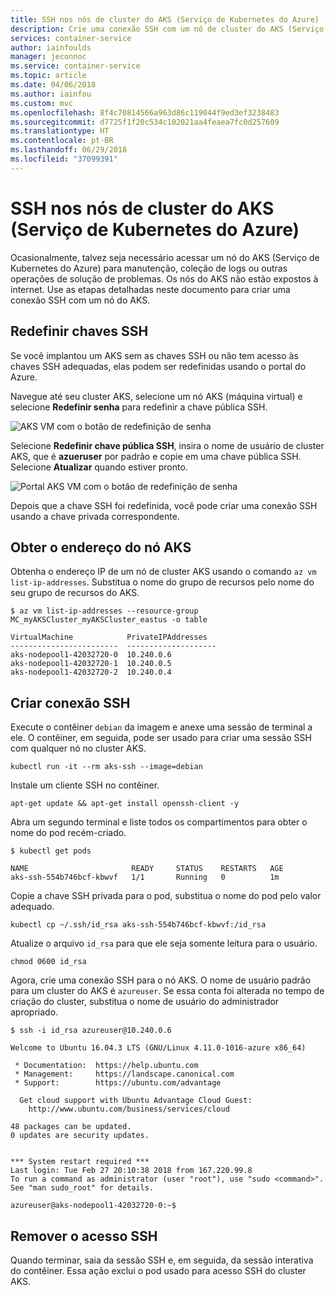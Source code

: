 ```yaml
---
title: SSH nos nós de cluster do AKS (Serviço de Kubernetes do Azure)
description: Crie uma conexão SSH com um nó de cluster do AKS (Serviço de Kubernetes do Azure)
services: container-service
author: iainfoulds
manager: jeconnoc
ms.service: container-service
ms.topic: article
ms.date: 04/06/2018
ms.author: iainfou
ms.custom: mvc
ms.openlocfilehash: 8f4c70814566a963d86c119044f9ed3ef3238483
ms.sourcegitcommit: d7725f1f20c534c102021aa4feaea7fc0d257609
ms.translationtype: HT
ms.contentlocale: pt-BR
ms.lasthandoff: 06/29/2018
ms.locfileid: "37099391"
---
```

# <a name="ssh-into-azure-kubernetes-service-aks-cluster-nodes"></a>SSH nos nós de cluster do AKS (Serviço de Kubernetes do Azure)

Ocasionalmente, talvez seja necessário acessar um nó do AKS (Serviço de Kubernetes do Azure) para manutenção, coleção de logs ou outras operações de solução de problemas. Os nós do AKS não estão expostos à internet. Use as etapas detalhadas neste documento para criar uma conexão SSH com um nó do AKS.

## <a name="reset-ssh-keys"></a>Redefinir chaves SSH

Se você implantou um AKS sem as chaves SSH ou não tem acesso às chaves SSH adequadas, elas podem ser redefinidas usando o portal do Azure.

Navegue até seu cluster AKS, selecione um nó AKS (máquina virtual) e selecione **Redefinir senha** para redefinir a chave pública SSH.

![AKS VM com o botão de redefinição de senha](media/aks-ssh/reset-password.png)

Selecione **Redefinir chave pública SSH**, insira o nome de usuário de cluster AKS, que é **azueruser** por padrão e copie em uma chave pública SSH. Selecione **Atualizar** quando estiver pronto.

![Portal AKS VM com o botão de redefinição de senha](media/aks-ssh/reset-password-2.png)

Depois que a chave SSH foi redefinida, você pode criar uma conexão SSH usando a chave privada correspondente.

## <a name="get-aks-node-address"></a>Obter o endereço do nó AKS

Obtenha o endereço IP de um nó de cluster AKS usando o comando `az vm list-ip-addresses`. Substitua o nome do grupo de recursos pelo nome do seu grupo de recursos do AKS.

```console
$ az vm list-ip-addresses --resource-group MC_myAKSCluster_myAKSCluster_eastus -o table

VirtualMachine            PrivateIPAddresses
------------------------  --------------------
aks-nodepool1-42032720-0  10.240.0.6
aks-nodepool1-42032720-1  10.240.0.5
aks-nodepool1-42032720-2  10.240.0.4
```

## <a name="create-ssh-connection"></a>Criar conexão SSH

Execute o contêiner `debian` da imagem e anexe uma sessão de terminal a ele. O contêiner, em seguida, pode ser usado para criar uma sessão SSH com qualquer nó no cluster AKS.

```console
kubectl run -it --rm aks-ssh --image=debian
```

Instale um cliente SSH no contêiner.

```console
apt-get update && apt-get install openssh-client -y
```

Abra um segundo terminal e liste todos os compartimentos para obter o nome do pod recém-criado.

```console
$ kubectl get pods

NAME                       READY     STATUS    RESTARTS   AGE
aks-ssh-554b746bcf-kbwvf   1/1       Running   0          1m
```

Copie a chave SSH privada para o pod, substitua o nome do pod pelo valor adequado.

```console
kubectl cp ~/.ssh/id_rsa aks-ssh-554b746bcf-kbwvf:/id_rsa
```

Atualize o arquivo `id_rsa` para que ele seja somente leitura para o usuário.

```console
chmod 0600 id_rsa
```

Agora, crie uma conexão SSH para o nó AKS. O nome de usuário padrão para um cluster do AKS é `azureuser`. Se essa conta foi alterada no tempo de criação do cluster, substitua o nome de usuário do administrador apropriado.

```console
$ ssh -i id_rsa azureuser@10.240.0.6

Welcome to Ubuntu 16.04.3 LTS (GNU/Linux 4.11.0-1016-azure x86_64)

 * Documentation:  https://help.ubuntu.com
 * Management:     https://landscape.canonical.com
 * Support:        https://ubuntu.com/advantage

  Get cloud support with Ubuntu Advantage Cloud Guest:
    http://www.ubuntu.com/business/services/cloud

48 packages can be updated.
0 updates are security updates.


*** System restart required ***
Last login: Tue Feb 27 20:10:38 2018 from 167.220.99.8
To run a command as administrator (user "root"), use "sudo <command>".
See "man sudo_root" for details.

azureuser@aks-nodepool1-42032720-0:~$
```

## <a name="remove-ssh-access"></a>Remover o acesso SSH

Quando terminar, saia da sessão SSH e, em seguida, da sessão interativa do contêiner. Essa ação exclui o pod usado para acesso SSH do cluster AKS.
